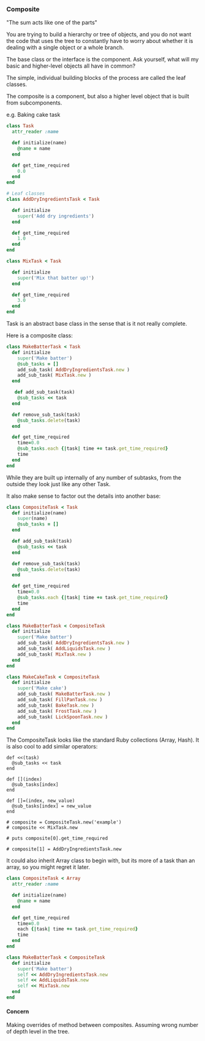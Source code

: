 ### Composite

"The sum acts like one of the parts"

You are trying to build a hierarchy or tree of objects, and you do not want the code that uses the tree to constantly have to worry about whether it is dealing with a single object or a whole branch.

The base class or the interface is the component. Ask yourself, what will my basic and higher-level objects all have in common?

The simple, individual building blocks of the process are called the leaf classes.

The composite is a component, but also a higher level object that is built from subcomponents.

e.g. Baking cake task

```task.rb
class Task
  attr_reader :name

  def initialize(name)
    @name = name
  end

  def get_time_required
    0.0
  end
end

# Leaf classes
class AddDryIngredientsTask < Task

  def initialize
    super('Add dry ingredients')
  end

  def get_time_required
    1.0
  end
end

class MixTask < Task

  def initialize
    super('Mix that batter up!')
  end

  def get_time_required
    3.0
  end
end

```

Task is an abstract base class in the sense that is it not really complete.

Here is a composite class:

```make_batter.rb
class MakeBatterTask < Task
  def initialize
    super('Make batter')
    @sub_tasks = []
    add_sub_task( AddDryIngredientsTask.new )
    add_sub_task( MixTask.new )
  end

   def add_sub_task(task)
    @sub_tasks << task
  end

  def remove_sub_task(task)
    @sub_tasks.delete(task)
  end

  def get_time_required
    time=0.0
    @sub_tasks.each {|task| time += task.get_time_required}
    time
  end
end
```

While they are built up internally of any number of subtasks, from the outside they look just like any other Task.

It also make sense to factor out the details into another base:
```composite_task.rb
class CompositeTask < Task
  def initialize(name)
    super(name)
    @sub_tasks = []
  end

  def add_sub_task(task)
    @sub_tasks << task
  end

  def remove_sub_task(task)
    @sub_tasks.delete(task)
  end

  def get_time_required
    time=0.0
    @sub_tasks.each {|task| time += task.get_time_required}
    time
  end
end

class MakeBatterTask < CompositeTask
  def initialize
    super('Make batter')
    add_sub_task( AddDryIngredientsTask.new )
    add_sub_task( AddLiquidsTask.new )
    add_sub_task( MixTask.new )
  end
end

class MakeCakeTask < CompositeTask
  def initialize
    super('Make cake')
    add_sub_task( MakeBatterTask.new )
    add_sub_task( FillPanTask.new )
    add_sub_task( BakeTask.new )
    add_sub_task( FrostTask.new )
    add_sub_task( LickSpoonTask.new )
  end
end
```

The CompositeTask looks like the standard Ruby collections (Array, Hash). It is also cool to add similar operators:
```
def <<(task)
  @sub_tasks << task
end

def [](index)
  @sub_tasks[index]
end

def []=(index, new_value)
  @sub_tasks[index] = new_value
end

# composite = CompositeTask.new('example')
# composite << MixTask.new

# puts composite[0].get_time_required

# composite[1] = AddDryIngredientsTask.new
```

It could also inherit Array class to begin with, but its more of a task than an array, so you might regret it later.
```array.rb
class CompositeTask < Array
  attr_reader :name

  def initialize(name)
    @name = name
  end

  def get_time_required
    time=0.0
    each {|task| time += task.get_time_required}
    time
  end
end

class MakeBatterTask < CompositeTask
  def initialize
    super('Make batter')
    self << AddDryIngredientsTask.new
    self << AddLiquidsTask.new
    self << MixTask.new
  end
end
```

#### Concern

Making overrides of method between composites.
Assuming wrong number of depth level in the tree.
